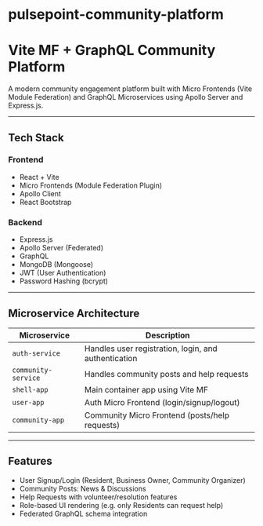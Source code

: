 # pulsepoint-community-platform
# Vite MF + GraphQL Community Platform

A modern community engagement platform built with Micro Frontends (Vite Module Federation) and GraphQL Microservices using Apollo Server and Express.js.  

---

## Tech Stack

### Frontend
- React + Vite
- Micro Frontends (Module Federation Plugin)
- Apollo Client
- React Bootstrap

### Backend
- Express.js
- Apollo Server (Federated)
- GraphQL
- MongoDB (Mongoose)
- JWT (User Authentication)
- Password Hashing (bcrypt)

---

## Microservice Architecture

| Microservice | Description |
|--------------|-------------|
| `auth-service` | Handles user registration, login, and authentication |
| `community-service` | Handles community posts and help requests |
| `shell-app` | Main container app using Vite MF |
| `user-app` | Auth Micro Frontend (login/signup/logout) |
| `community-app` | Community Micro Frontend (posts/help requests) |

---

## Features

- User Signup/Login (Resident, Business Owner, Community Organizer)
- Community Posts: News & Discussions
- Help Requests with volunteer/resolution features
- Role-based UI rendering (e.g. only Residents can request help)
- Federated GraphQL schema integration

